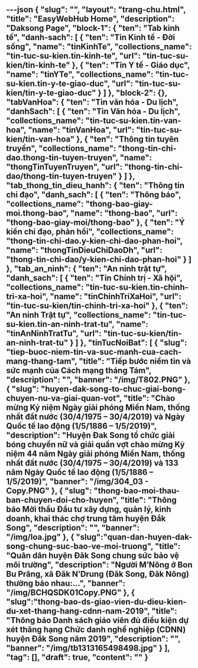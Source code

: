 ---json
{
    "slug": "",
    "layout": "trang-chu.html",
    "title": "EasyWebHub Home",
    "description": "Daksong Page",
    "block-1": {
        "ten": "Tab kinh tế",
        "danh-sach": [
            {
                "ten": "Tin Kinh tế - Đời sống",
                "name": "tinKinhTe",
                "collections_name": "tin-tuc-su-kien.tin-kinh-te",
                "url": "tin-tuc-su-kien/tin-kinh-te"
            },
            {
                "ten": "Tin Y tế - Giáo dục",
                "name": "tinYTe",
                "collections_name": "tin-tuc-su-kien.tin-y-te-giao-duc",
                "url": "tin-tuc-su-kien/tin-y-te-giao-duc"
            }
        ]
    },
    "block-2": {},
    "tabVanHoa": {
        "ten": "Tin văn hóa - Du lịch",
        "danhSach": [
            {
                "ten": "Tin Văn hóa - Du lịch",
                "collections_name": "tin-tuc-su-kien.tin-van-hoa",
                "name": "tinVanHoa",
                "url": "tin-tuc-su-kien/tin-van-hoa"
            },
            {
                "ten": "Thông tin tuyên truyền",
                "collections_name": "thong-tin-chi-dao.thong-tin-tuyen-truyen",
                "name": "thongTinTuyenTruyen",
                "url": "thong-tin-chi-dao/thong-tin-tuyen-truyen"
            }
        ]
    },
    "tab_thong_tin_dieu_hanh": {
        "ten": "Thông tin chỉ đạo",
        "danh_sach": [
            {
                "ten": "Thông báo",
                "collections_name": "thong-bao-giay-moi.thong-bao",
                "name": "thong-bao",
                "url": "thong-bao-giay-moi/thong-bao"
            },
            {
                "ten": "Ý kiến chỉ đạo, phản hồi",
                "collections_name": "thong-tin-chi-dao.y-kien-chi-dao-phan-hoi",
                "name": "thongTinDieuChiDaoDh",
                "url": "thong-tin-chi-dao/y-kien-chi-dao-phan-hoi"
            }
        ]
    },
    "tab_an_ninh": {
        "ten": "An ninh trật tự",
        "danh_sach": [
            {
                "ten": "Tin Chính trị - Xã hội",
                "collections_name": "tin-tuc-su-kien.tin-chinh-tri-xa-hoi",
                "name": "tinChinhTriXaHoi",
                "url": "tin-tuc-su-kien/tin-chinh-tri-xa-hoi"
            },
            {
                "ten": "An ninh Trật tự",
                "collections_name": "tin-tuc-su-kien.tin-an-ninh-trat-tu",
                "name": "tinAnNinhTratTu",
                "url": "tin-tuc-su-kien/tin-an-ninh-trat-tu"
            }
        ]
    },
    "tinTucNoiBat": [
        {
            "slug": "tiep-buoc-niem-tin-va-suc-manh-cua-cach-mang-thang-tam",
            "title": "Tiếp bước niềm tin và sức mạnh của Cách mạng tháng Tám",
            "description": "",
            "banner": "/img/T802.PNG"
        },
        {
            "slug": "huyen-dak-song-to-chuc-giai-bong-chuyen-nu-va-giai-quan-vot",
            "title": "Chào mừng Kỷ niệm Ngày giải phóng Miền Nam, thống nhất đất nước (30/4/1975 – 30/4/2019) và Ngày Quốc tế lao động (1/5/1886 – 1/5/2019)",
            "description": "Huyện Đak Song tổ chức giải bóng chuyền nữ và giải quần vợt  chào mừng Kỷ niệm 44 năm Ngày giải phóng Miền Nam, thống nhất đất nước (30/4/1975 – 30/4/2019) và 133 năm Ngày Quốc tế lao động (1/5/1886 – 1/5/2019)",
            "banner": "/img/304_03 - Copy.PNG"
        },
        {
            "slug": "thong-bao-moi-thau-ban-chuyen-doi-cho-huyen",
            "title": "Thông báo Mời thầu Đầu tư xây dựng, quản lý, kinh doanh, khai thác chợ trung tâm huyện Đắk Song",
            "description": "",
            "banner": "/img/loa.jpg"
        },
        {
            "slug":"quan-dan-huyen-dak-song-chung-suc-bao-ve-moi-truong",
            "title": "Quân dân huyện Đăk Song chung sức bảo vệ môi trường",
            "description": "Người M’Nông ở Bon Bu Prâng, xã Đăk N’Drung (Đăk Song, Đăk Nông) thường bảo nhau:...",
            "banner": "/img/BCHQSDK01Copy.PNG"
        },
        {
            "slug":"thong-bao-ds-giao-vien-du-dieu-kien-du-xet-thang-hang-cdnn-nam-2019",
            "title": "Thông báo Danh sách giáo viên đủ điều kiện dự xét thăng hạng Chức danh nghề nghiệp (CDNN) huyện Đắk Song năm 2019",
            "description": "",
            "banner": "/img/tb1313165498498.jpg"
        }
    ],
    "tag": [],
    "draft": true,
    "__content__": ""
}
---
